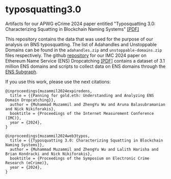# typosquatting3.0
Artifacts for our APWG eCrime 2024 paper entitled "Typosquatting 3.0: Characterizing Squatting in Blockchain Naming Systems" [[PDF]](https://arxiv.org/pdf/2411.00352)

This repository contains the data that was used for the purpose of our analysis on BNS typosquatting. The list of Adahandles and Unstoppable Domains can be found in the `adahandles.zip` and `unstoppable-domains.zip` files respectively. The github [repository](https://github.com/pragseclab/ens-dropcatching) for our IMC 2024 paper on Ethereum Name Service (ENS) Dropcatching [[PDF]](https://www.securitee.org/files/ens_domains_imc2024.pdf) contains a dataset of 3.1 million ENS domains and scripts to collect data on ENS domains through the [ENS Subgraph](https://docs.ens.domains/web/subgraph).

If you use this work, please use the next citations:

```
@inproceedings{muzammil2024expiredens,
  title = {{Panning for gold.eth: Understanding and Analyzing ENS Domain Dropcatching}},
  author = {Muhammad Muzammil and ZhengYu Wu and Aruna Balasubramanian and Nick Nikiforakis},
  booktitle = {Proceedings of the Internet Measurement Conference (IMC)},
  year = {2024},
}

@inproceedings{muzammil2024web3typos,
  title = {{Typosquatting 3.0: Characterizing Squatting in Blockchain Naming Systems}},
  author = {Muhammad Muzammil and ZhengYu Wu and Lalith Harisha and Brian Kondracki and Nick Nikiforakis},
  booktitle = {Proceedings of the Symposium on Electronic Crime Research (eCrime)},
  year = {2024},
}
```
